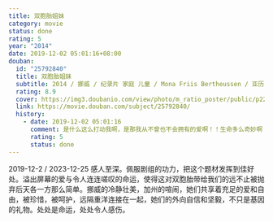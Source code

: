```yaml
---
title: 双胞胎姐妹
category: movie
status: done
rating: 5
year: "2014"
date: 2019-12-02 05:01:16+08:00
douban:
  id: "25792840"
  title: 双胞胎姐妹
  subtitle: 2014 / 挪威 / 纪录片 家庭 儿童 / Mona Friis Bertheussen / 亚历山德拉·豪格 米娅·汉森
  rating: 8.9
  cover: https://img3.doubanio.com/view/photo/m_ratio_poster/public/p2233032522.jpg
  link: https://movie.douban.com/subject/25792840/
  history:
    - date: 2019-12-02 05:01:16
      comment: 是什么这么打动我啊，是那我从不曾也不会拥有的爱啊！！生命多么奇妙啊！爱是多么珍贵而且不可缺少啊！没有爱的人生多么可惜，就像给你一生的生命却用来在监狱中受苦受折磨！
      rating: 5
      status: done
---
```


2019-12-2 / 2023-12-25 感人至深。佩服剧组的功力，把这个题材发挥到佳好处。溢出屏幕的爱与令人连连嗟叹的命运，使得这对双胞胎带给我们的远不止被抛弃后天各一方那么简单。挪威的冷静壮美，加州的喧闹，她们共享着充足的爱和自由，被珍惜，被呵护，远隔重洋连接在一起，她们的外向自信和坚毅，不只是基因的礼物。处处是命运，处处令人感伤。
